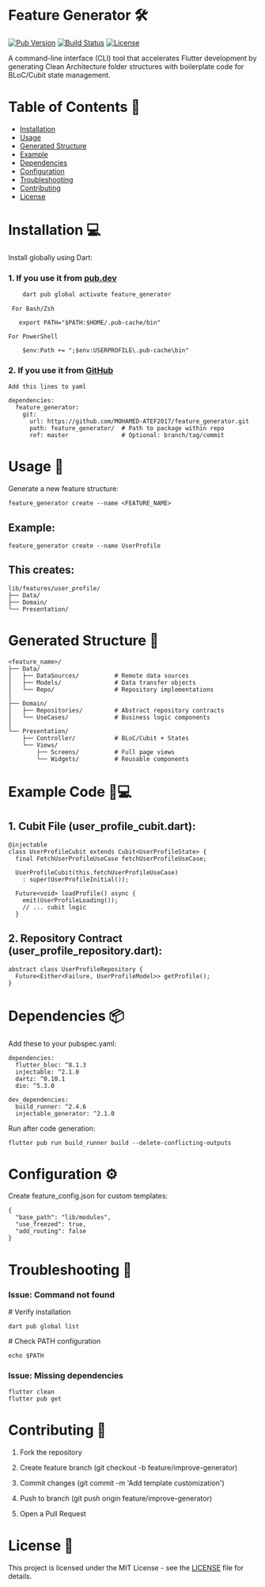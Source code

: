 # Feature Generator 🛠️

[![Pub Version](https://img.shields.io/pub/v/feature_generator)](https://pub.dev/packages/feature_generator)
[![Build Status](https://img.shields.io/github/actions/workflow/status/MOHAMED-ATEF2017/feature_generator/dart.yml)](https://github.com/MOHAMED-ATEF2017/feature_generator/actions)
[![License](https://img.shields.io/badge/license-MIT-blue.svg)](https://opensource.org/licenses/MIT)

A command-line interface (CLI) tool that accelerates Flutter development by generating Clean Architecture folder structures with boilerplate code for BLoC/Cubit state management.

# Table of Contents 📑
- [Installation](#installation-)
- [Usage](#usage-)
- [Generated Structure](#generated-structure-)
- [Example](#example-)
- [Dependencies](#dependencies-)
- [Configuration](#configuration-)
- [Troubleshooting](#troubleshooting-)
- [Contributing](#contributing-)
- [License](#license-)

# Installation 💻

Install globally using Dart:
### 1. If you use it from [pub.dev](https://pub.dev)

```bash
    dart pub global activate feature_generator
 ```
     For Bash/Zsh
 ```
    export PATH="$PATH:$HOME/.pub-cache/bin"
```
    For PowerShell
```
    $env:Path += ";$env:USERPROFILE\.pub-cache\bin"
```

### 2. If you use it from [GitHub](https://github.com/MOHAMED-ATEF2017/feature_generator)

    Add this lines to yaml
```
dependencies:
  feature_generator:
    git:
      url: https://github.com/MOHAMED-ATEF2017/feature_generator.git
      path: feature_generator/  # Path to package within repo
      ref: master               # Optional: branch/tag/commit
```
# Usage 🚀
Generate a new feature structure:
```
feature_generator create --name <FEATURE_NAME>
```
## Example:

```
feature_generator create --name UserProfile
```
## This creates:
```
lib/features/user_profile/
├── Data/
├── Domain/
└── Presentation/
```

# Generated Structure 🌳
```
<feature_name>/
├── Data/
│   ├── DataSources/          # Remote data sources
│   ├── Models/               # Data transfer objects
│   └── Repo/                 # Repository implementations
│
├── Domain/
│   ├── Repositories/         # Abstract repository contracts
│   └── UseCases/             # Business logic components
│
└── Presentation/
    ├── Controller/           # BLoC/Cubit + States
    └── Views/
        ├── Screens/          # Full page views
        └── Widgets/          # Reusable components
```
# Example Code 🧑💻

## 1. Cubit File (user_profile_cubit.dart):
```
@injectable
class UserProfileCubit extends Cubit<UserProfileState> {
  final FetchUserProfileUseCase fetchUserProfileUseCase;
  
  UserProfileCubit(this.fetchUserProfileUseCase) 
    : super(UserProfileInitial());

  Future<void> loadProfile() async {
    emit(UserProfileLoading());
    // ... cubit logic
  }

```
## 2. Repository Contract (user_profile_repository.dart):
```
abstract class UserProfileRepository {
  Future<Either<Failure, UserProfileModel>> getProfile();
}
```

# Dependencies 📦
Add these to your pubspec.yaml:
```
dependencies:
  flutter_bloc: ^8.1.3
  injectable: ^2.1.0
  dartz: ^0.10.1
  dio: ^5.3.0

dev_dependencies:
  build_runner: ^2.4.6
  injectable_generator: ^2.1.0
```

Run after code generation:

```
flutter pub run build_runner build --delete-conflicting-outputs
```

# Configuration ⚙️
Create feature_config.json for custom templates:
```
{
  "base_path": "lib/modules",
  "use_freezed": true,
  "add_routing": false
}
```

# Troubleshooting 🔧
### Issue: Command not found

\# Verify installation
```
dart pub global list
```
\# Check PATH configuration
```
echo $PATH
```
### Issue: Missing dependencies
```
flutter clean
flutter pub get
```
# Contributing 🤝
1. Fork the repository

2. Create feature branch (git checkout -b feature/improve-generator)

3. Commit changes (git commit -m 'Add template customization')

4. Push to branch (git push origin feature/improve-generator)

5. Open a Pull Request

# License 📄
This project is licensed under the MIT License - see the [LICENSE](https://opensource.org/licenses/MIT) file for details.